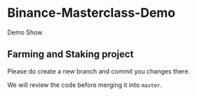 # Binance-Masterclass-Demo
Demo Show
## Farming and Staking project
Please do create a new branch and commit you changes there.

We will review the code before merging it into `master`.
